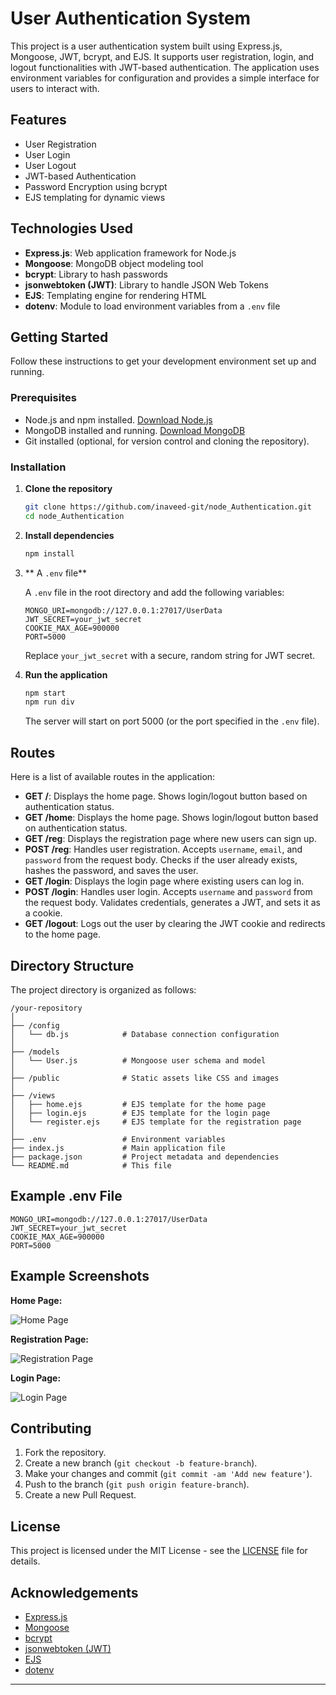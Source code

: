 # User Authentication System

This project is a user authentication system built using Express.js, Mongoose, JWT, bcrypt, and EJS. It supports user registration, login, and logout functionalities with JWT-based authentication. The application uses environment variables for configuration and provides a simple interface for users to interact with.

## Features

- User Registration
- User Login
- User Logout
- JWT-based Authentication
- Password Encryption using bcrypt
- EJS templating for dynamic views

## Technologies Used

- **Express.js**: Web application framework for Node.js
- **Mongoose**: MongoDB object modeling tool
- **bcrypt**: Library to hash passwords
- **jsonwebtoken (JWT)**: Library to handle JSON Web Tokens
- **EJS**: Templating engine for rendering HTML
- **dotenv**: Module to load environment variables from a `.env` file

## Getting Started

Follow these instructions to get your development environment set up and running.

### Prerequisites

- Node.js and npm installed. [Download Node.js](https://nodejs.org/)
- MongoDB installed and running. [Download MongoDB](https://www.mongodb.com/try/download/community)
- Git installed (optional, for version control and cloning the repository).

### Installation

1. **Clone the repository**

   ```bash
   git clone https://github.com/inaveed-git/node_Authentication.git
   cd node_Authentication
   ```

2. **Install dependencies**

   ```bash
   npm install
   ```

3. ** A `.env` file**

   A `.env` file in the root directory and add the following variables:

   ```env
   MONGO_URI=mongodb://127.0.0.1:27017/UserData
   JWT_SECRET=your_jwt_secret
   COOKIE_MAX_AGE=900000
   PORT=5000
   ```

   Replace `your_jwt_secret` with a secure, random string for JWT secret.

4. **Run the application**

   ```bash
   npm start
   npm run div
   ```

   The server will start on port 5000 (or the port specified in the `.env` file).

## Routes

Here is a list of available routes in the application:

- **GET /**: Displays the home page. Shows login/logout button based on authentication status.
- **GET /home**: Displays the home page. Shows login/logout button based on authentication status.
- **GET /reg**: Displays the registration page where new users can sign up.
- **POST /reg**: Handles user registration. Accepts `username`, `email`, and `password` from the request body. Checks if the user already exists, hashes the password, and saves the user.
- **GET /login**: Displays the login page where existing users can log in.
- **POST /login**: Handles user login. Accepts `username` and `password` from the request body. Validates credentials, generates a JWT, and sets it as a cookie.
- **GET /logout**: Logs out the user by clearing the JWT cookie and redirects to the home page.

## Directory Structure

The project directory is organized as follows:

```
/your-repository
│
├── /config
│   └── db.js            # Database connection configuration
│
├── /models
│   └── User.js          # Mongoose user schema and model
│
├── /public              # Static assets like CSS and images
│
├── /views
│   ├── home.ejs         # EJS template for the home page
│   ├── login.ejs        # EJS template for the login page
│   └── register.ejs     # EJS template for the registration page
│
├── .env                 # Environment variables
├── index.js             # Main application file
├── package.json         # Project metadata and dependencies
└── README.md            # This file
```

## Example .env File

```env
MONGO_URI=mongodb://127.0.0.1:27017/UserData
JWT_SECRET=your_jwt_secret
COOKIE_MAX_AGE=900000
PORT=5000
```

## Example Screenshots

**Home Page:**

![Home Page](src/docs/home_page.png)

**Registration Page:**

![Registration Page](src/docs/registration_page.png)

**Login Page:**

![Login Page](src/docs/login_page.png)

## Contributing

1. Fork the repository.
2. Create a new branch (`git checkout -b feature-branch`).
3. Make your changes and commit (`git commit -am 'Add new feature'`).
4. Push to the branch (`git push origin feature-branch`).
5. Create a new Pull Request.

## License

This project is licensed under the MIT License - see the [LICENSE](LICENSE) file for details.

## Acknowledgements

- [Express.js](https://expressjs.com/)
- [Mongoose](https://mongoosejs.com/)
- [bcrypt](https://www.npmjs.com/package/bcrypt)
- [jsonwebtoken (JWT)](https://www.npmjs.com/package/jsonwebtoken)
- [EJS](https://www.npmjs.com/package/ejs)
- [dotenv](https://www.npmjs.com/package/dotenv)

---
